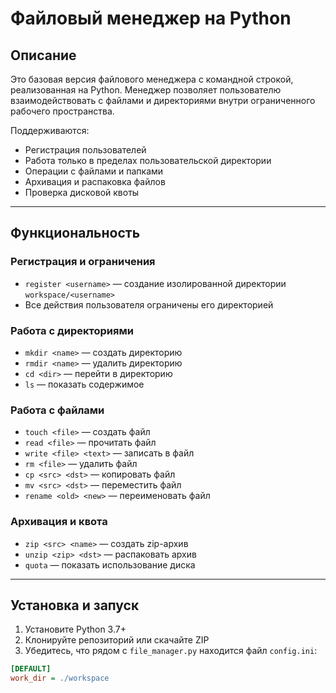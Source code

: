 # Файловый менеджер на Python

## Описание

Это базовая версия файлового менеджера с командной строкой, реализованная на Python. Менеджер позволяет пользователю взаимодействовать с файлами и директориями внутри ограниченного рабочего пространства.

Поддерживаются:
- Регистрация пользователей
- Работа только в пределах пользовательской директории
- Операции с файлами и папками
- Архивация и распаковка файлов
- Проверка дисковой квоты

---

## Функциональность

### Регистрация и ограничения
- `register <username>` — создание изолированной директории `workspace/<username>`
- Все действия пользователя ограничены его директорией

### Работа с директориями
- `mkdir <name>` — создать директорию
- `rmdir <name>` — удалить директорию
- `cd <dir>` — перейти в директорию
- `ls` — показать содержимое

### Работа с файлами
- `touch <file>` — создать файл
- `read <file>` — прочитать файл
- `write <file> <text>` — записать в файл
- `rm <file>` — удалить файл
- `cp <src> <dst>` — копировать файл
- `mv <src> <dst>` — переместить файл
- `rename <old> <new>` — переименовать файл

### Архивация и квота
- `zip <src> <name>` — создать zip-архив
- `unzip <zip> <dst>` — распаковать архив
- `quota` — показать использование диска

---

## Установка и запуск

1. Установите Python 3.7+
2. Клонируйте репозиторий или скачайте ZIP
3. Убедитесь, что рядом с `file_manager.py` находится файл `config.ini`:

```ini
[DEFAULT]
work_dir = ./workspace
